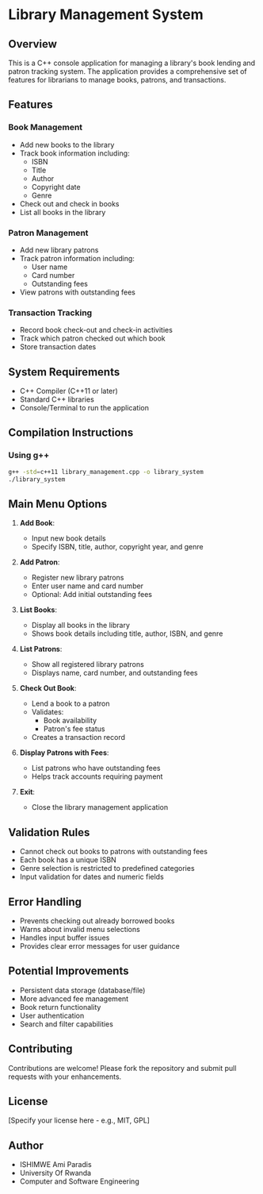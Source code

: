 # Library Management System

## Overview

This is a C++ console application for managing a library's book lending and patron tracking system. The application provides a comprehensive set of features for librarians to manage books, patrons, and transactions.

## Features

### Book Management
- Add new books to the library
- Track book information including:
  * ISBN
  * Title
  * Author
  * Copyright date
  * Genre
- Check out and check in books
- List all books in the library

### Patron Management
- Add new library patrons
- Track patron information including:
  * User name
  * Card number
  * Outstanding fees
- View patrons with outstanding fees

### Transaction Tracking
- Record book check-out and check-in activities
- Track which patron checked out which book
- Store transaction dates

## System Requirements

- C++ Compiler (C++11 or later)
- Standard C++ libraries
- Console/Terminal to run the application

## Compilation Instructions

### Using g++
```bash
g++ -std=c++11 library_management.cpp -o library_system
./library_system
```

## Main Menu Options

1. **Add Book**: 
   - Input new book details
   - Specify ISBN, title, author, copyright year, and genre

2. **Add Patron**: 
   - Register new library patrons
   - Enter user name and card number
   - Optional: Add initial outstanding fees

3. **List Books**: 
   - Display all books in the library
   - Shows book details including title, author, ISBN, and genre

4. **List Patrons**: 
   - Show all registered library patrons
   - Displays name, card number, and outstanding fees

5. **Check Out Book**: 
   - Lend a book to a patron
   - Validates:
     * Book availability
     * Patron's fee status
   - Creates a transaction record

6. **Display Patrons with Fees**: 
   - List patrons who have outstanding fees
   - Helps track accounts requiring payment

7. **Exit**: 
   - Close the library management application

## Validation Rules

- Cannot check out books to patrons with outstanding fees
- Each book has a unique ISBN
- Genre selection is restricted to predefined categories
- Input validation for dates and numeric fields

## Error Handling

- Prevents checking out already borrowed books
- Warns about invalid menu selections
- Handles input buffer issues
- Provides clear error messages for user guidance

## Potential Improvements

- Persistent data storage (database/file)
- More advanced fee management
- Book return functionality
- User authentication
- Search and filter capabilities

## Contributing

Contributions are welcome! Please fork the repository and submit pull requests with your enhancements.

## License

[Specify your license here - e.g., MIT, GPL]

## Author

* ISHIMWE Ami Paradis
* University Of Rwanda
* Computer and Software Engineering
